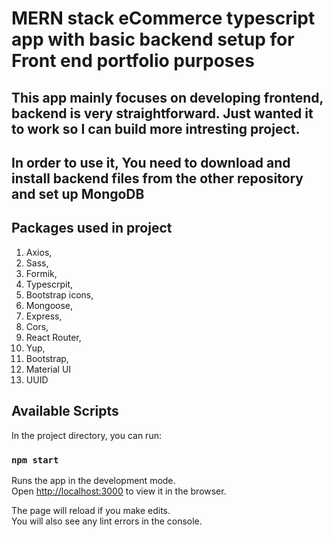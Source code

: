 # MERN stack eCommerce typescript app with basic backend setup for Front end portfolio purposes

## This app mainly focuses on developing frontend, backend is very straightforward. Just wanted it to work so I can build more intresting project.

## In order to use it, You need to download and install backend files from the other repository and set up MongoDB

## Packages used in project

1. Axios,
2. Sass,
3. Formik,
4. Typescrpit,
5. Bootstrap icons,
6. Mongoose,
7. Express,
8. Cors,
9. React Router,
10. Yup,
11. Bootstrap,
12. Material UI
13. UUID

## Available Scripts

In the project directory, you can run:

### `npm start`

Runs the app in the development mode.\
Open [http://localhost:3000](http://localhost:3000) to view it in the browser.

The page will reload if you make edits.\
You will also see any lint errors in the console.
